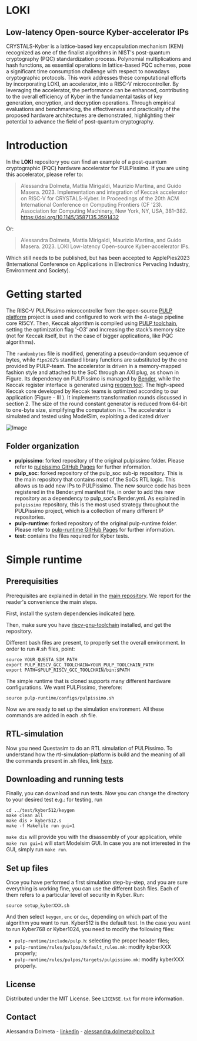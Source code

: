 # LOKI 
## Low-latency Open-source Kyber-accelerator IPs

CRYSTALS-Kyber is a lattice-based key encapsulation mechanism (KEM) recognized as one of the finalist algorithms in NIST's post-quantum cryptography (PQC) standardization process. Polynomial multiplications and hash functions, as essential operations in lattice-based PQC schemes, pose a significant time consumption challenge with respect to nowadays cryptographic protocols. This work addresses these computational efforts by incorporating LOKI, an accelerator, into a RISC-V microcontroller.
By leveraging the accelerator, the performance can be enhanced, contributing to the overall efficiency of Kyber in the fundamental tasks of key generation, encryption, and decryption operations. Through empirical evaluations and benchmarking, the effectiveness and practicality of the proposed hardware architectures are demonstrated, highlighting their potential to advance the field of post-quantum cryptography. 

# Introduction

In the **LOKI** repository you can find an example of a post-quantum cryptographic (PQC) hardware accelerator for PULPissimo. 
If you are using this accelerator, please refer to:

> Alessandra Dolmeta, Mattia Mirigaldi, Maurizio Martina, and Guido Masera. 2023. Implementation and integration of Keccak accelerator on RISC-V for CRYSTALS-Kyber. In Proceedings of the 20th ACM International Conference on Computing Frontiers (CF '23). Association for Computing Machinery, New York, NY, USA, 381–382. https://doi.org/10.1145/3587135.3591432

Or:
> Alessandra Dolmeta, Mattia Mirigaldi, Maurizio Martina, and Guido Masera. 2023. LOKI Low-latency Open-source Kyber-accelerator IPs. 

Which still needs to be published, but has been accepted to ApplePies2023 (International Conference on Applications in Electronics Pervading Industry, Environment and Society).

# Getting started
The RISC-V PULPissimo microcontroller from the open-source [PULP platform](https://github.com/pulp-platform) project is used and configured to work with the 4-stage pipeline core RI5CY. Then, Keccak algorithm is compiled using [PULP toolchain](https://github.com/pulp-platform/pulp-riscv-gnu-toolchain), setting the optimization flag '-O3' and increasing the
stack’s memory size (not for Keccak itself, but in the case of bigger applications, like PQC algorithms).

The `randombytes` file is modified, generating a pseudo-random sequence of bytes, while `fips202`’s standard library functions are substituted
by the one provided by PULP-team. The accelerator is driven in a memory-mapped fashion style and attached to the SoC through an AXI plug, as shown in Figure. Its dependency on PULPissimo is managed by [Bender](https://github.com/pulp-platform/bender), while the Keccak register interface is
generated using [reggen tool](https://docs.opentitan.org/util/reggen/doc/).
The high-speed Keccak core developed by Keccak teams is optimized according to our application (Figure - III ). It implements transformation
rounds discussed in section 2. The size of the round constant generator is reduced from 64-bit to one-byte size, simplifying the computation in ι. The accelerator is simulated and tested using ModelSim, exploiting a dedicated driver

![Image](https://github.com/vlsi-lab/LOKI/blob/main/loki.svg)

## Folder organization
- **pulpissimo**: forked repository of the original pulpissimo folder. Please refer to [pulpissimo GitHub Pages](https://github.com/pulp-platform/pulpissimo) for further information. 
- **pulp_soc**: forked repository of the pulp_soc sub-ip repository. This is the main repository that contains most of the SoCs RTL logic. This allows us to add new IPs to PULPissimo. The new source code has been registered in the Bender.yml manifest file, in order to add this new repository as a dependency to pulp_soc's Bender.yml. As explained in `pulpissimo` repository, this is the most used strategy throughout the PULPissimo project, which is a collection of many different IP repositories.
- **pulp-runtime**: forked repository of the original pulp-runtime folder. Please refer to [pulp-runtime GitHub Pages](https://github.com/pulp-platform/pulp-runtime.git) for further information.  
- **test**: contains the files required for Kyber tests.


# Simple runtime
## Prerequisities
Prerequisites are explained in detail in the [main repository](https://github.com/pulp-platform/pulpissimo). We report for the reader's convenience the main steps.

First, install the system dependencies indicated [here](https://github.com/pulp-platform/pulp-runtime/blob/master/README.md).

Then, make sure you have  [riscv-gnu-toolchain](https://github.com/pulp-platform/pulp-riscv-gnu-toolchain) installed, and get the repository.

Different bash files are present, to properly set the overall environment. In order to run #.sh files, point:
```
source YOUR_QUESTA_SIM_PATH
export PULP_RISCV_GCC_TOOLCHAIN=YOUR_PULP_TOOLCHAIN_PATH
export PATH=$PULP_RISCV_GCC_TOOLCHAIN/bin:$PATH
```
The simple runtime that is cloned supports many different hardware configurations. We want PULPissimo, therefore:
```
source pulp-runtime/configs/pulpissimo.sh
```
Now we are ready to set up the simulation environment. All these commands are added in each .sh file.

## RTL-simulation
Now you need Questasim to do an RTL simulation of PULPissimo. To understand how the rtl-simulation-platform is build and the meaning of all the commands present in .sh files, link [here](https://github.com/pulp-platform/pulpissimo/blob/master/README.md#building-the-rtl-simulation-platform).

## Downloading and running tests
Finally, you can download and run tests. Now you can change the directory to your desired test e.g.: for testing, run
```
cd ../test/kyber512/keygen 
make clean all
make dis > kyber512.s
make -f Makefile run gui=1
```
`make dis` will provide you with the disassembly of your application, while `make run gui=1` will start Modelsim GUI. In case you are not interested in the GUI, simply run  `make run`.

## Set up files
Once you have performed a first simulation step-by-step, and you are sure everything is working fine, you can use the different bash files.
Each of them refers to a particular level of security in Kyber. Run:
```
source setup_kyberXXX.sh
```
And then select `keygen`, `enc` or `dec`, depending on which part of the algorithm you want to run. 
Kyber512 is the default test. In the case you want to run Kyber768 or Kyber1024, you need to modify the following files:
- `pulp-runtime/include/pulp.h`: selecting the proper header files;
- `pulp-runtime/rules/pulpos/default_rules.mk`: modify kyberXXX properly;
- `pulp-runtime/rules/pulpos/targets/pulpissimo.mk`: modify kyberXXX properly.


<!-- LICENSE -->
## License
Distributed under the MIT License.
See `LICENSE.txt` for more information.

<!-- CONTACT -->
## Contact
Alessandra Dolmeta - [linkedin](https://www.linkedin.com/in/alessandra-dolmeta-4884301a3/) - alessandra.dolmeta@polito.it
  
